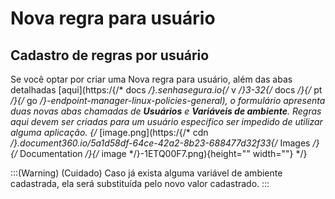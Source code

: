 # Nova regra para usuário

## Cadastro de regras por usuário

Se você optar por criar uma Nova regra para usuário, além das abas detalhadas [aqui](https:/{/* docs */}.senhasegura.io{/* v */}3-32{/* docs */}{/* pt */}{/* go */}-endpoint-manager-linux-policies-general), o formulário apresenta duas novas abas chamadas de **Usuários** e **Variáveis de ambiente**. Regras aqui devem ser criadas para um usuário específico ser impedido de utilizar alguma aplicação.
{/* [image.png](https:/{/* cdn */}.document360.io/5a1d58df-64ce-42a2-8b23-688477d32f33{/* Images */}{/* Documentation */}{/* image */}-1ETQ00F7.png){height="" width=""} */}

:::(Warning) (Cuidado)
Caso já exista alguma variável de ambiente cadastrada, ela será substituída pelo novo valor cadastrado.
:::

